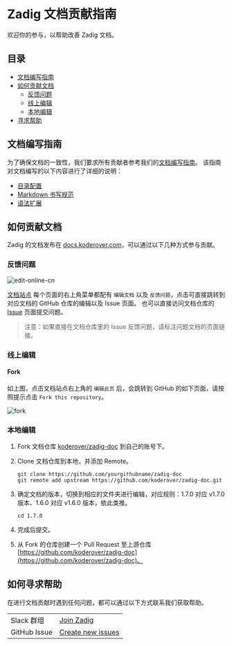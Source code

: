 # Zadig 文档贡献指南

欢迎你的参与，以帮助改善 Zadig 文档。

## 目录

- [文档编写指南](#文档编写指南)
- [如何贡献文档](#如何贡献文档)
  - [反馈问题](#反馈问题)
  - [线上编辑](#线上编辑)
  - [本地编辑](#本地编辑)
- [寻求帮助](#如何寻求帮助)

## 文档编写指南

为了确保文档的一致性，我们要求所有贡献者参考我们的[文档编写指南](./DOCS-WRITING-GUIDE-CN.md)。
该指南对文档编写的以下内容进行了详细的说明：

- [目录配置](./DOCS-WRITING-GUIDE-CN.md#目录配置)
- [Markdown 书写规范](./DOCS-WRITING-GUIDE-CN.md#Markdown-书写规范)
- [语法扩展](./DOCS-WRITING-GUIDE-CN.md#语法扩展)

## 如何贡献文档

Zadig 的文档发布在 [docs.koderover.com](https://docs.koderover.com/)，可以通过以下几种方式参与贡献。

### 反馈问题

![edit-online-cn](./assets/edit-online.png)

[文档站点](https://docs.koderover.com/) 每个页面的右上角菜单都配有 `编辑文档` 以及 `反馈问题`，点击可直接跳转到对应文档的 GitHub 仓库的编辑以及 Issue 页面。
也可以直接访问文档仓库的 [Issue](https://github.com/koderover/zadig/issues) 页面提交问题。

> 注意：如果直接在文档仓库里的 Issue 反馈问题，请标注问题文档的页面链接。

### 线上编辑

#### Fork

如上图，点击文档站点右上角的 `编辑此页` 后，会跳转到 GitHub 的如下页面，请按照提示点击 `Fork this repository`。

![fork](./assets/fork.png)

### 本地编辑

1. Fork 文档仓库 [koderover/zadig-doc](https://github.com/koderover/zadig-doc) 到自己的账号下。

2. Clone 文档仓库到本地，并添加 Remote。

   ```
   git clone https://github.com/yourgithubname/zadig-doc
   git remote add upstream https://github.com/koderover/zadig-doc.git
   ```

3. 确定文档的版本，切换到相应的文件夹进行编辑，对应规则：1.7.0 对应 v1.7.0 版本、1.6.0 对应 v1.6.0 版本，依此类推。

   ```
   cd 1.7.0
   ```

4. 完成后提交。

5) 从 Fork 的仓库创建一个 Pull Request 至上游仓库 [https://github.com/koderover/zadig-doc](https://github.com/koderover/zadig-doc)。

## 如何寻求帮助

在进行文档贡献时遇到任何问题，都可以通过以下方式联系我们获取帮助。

<table>
  <tbody>
    <tr>
      <td>Slack 群组</td>
      <td><a href="https://join.slack.com/t/zadig-workspace/shared_invite/zt-qedvct1t-mQUf2eyTRkoVCc_RWKKgxw">Join Zadig</a></td>
    </tr>
    <tr>
      <td>GitHub Issue</td>
      <td><a href="https://github.com/koderover/zadig-doc/issues/new">Create new issues</a></td>
    </tr>
  <tbody>
<table>
